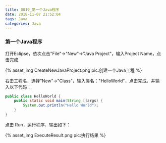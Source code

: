 ```yaml
---
title: 0019_第一个Java程序
date: 2018-11-07 21:52:04
tags: Java
categories: Java
---
```


### 第一个Java程序

打开Eclipse，依次点击"File"->"New"->"Java Project"，输入Project Name，点击完成

{% asset_img CreateNewJavaProject.png pic:创建一个Java工程 %}

右击工程名，选择"New"->"Class"，输入类名："HelloWorld"，点击完成，并输入以下代码：

```java
public class HelloWorld {
    public static void main(String []args) {
        System.out.println("Hello World");
    }
}
```

点击 Run，运行程序，输出如下：

{% asset_img ExecuteResult.png pic:执行结果 %}